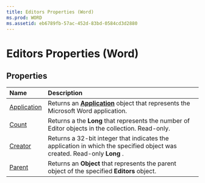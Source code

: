```yaml
---
title: Editors Properties (Word)
ms.prod: WORD
ms.assetid: eb6789fb-57ac-452d-83bd-0584cd3d2880
---
```



# Editors Properties (Word)

## Properties



|**Name**|**Description**|
|:-----|:-----|
|[Application](editors-application-property-word.md)|Returns an  **[Application](application-object-word.md)** object that represents the Microsoft Word application.|
|[Count](editors-count-property-word.md)|Returns a the  **Long** that represents the number of Editor objects in the collection. Read-only.|
|[Creator](editors-creator-property-word.md)|Returns a 32-bit integer that indicates the application in which the specified object was created. Read-only  **Long** .|
|[Parent](editors-parent-property-word.md)|Returns an  **Object** that represents the parent object of the specified **Editors** object.|

